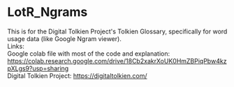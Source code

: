 # LotR_Ngrams
This is for the Digital Tolkien Project's Tolkien Glossary, specifically for word usage data (like Google Ngram viewer).  
Links:  
Google colab file with most of the code and explanation: https://colab.research.google.com/drive/18Cb2xakrXoUK0HmZBPiqPbw4kzpXLgs9?usp=sharing  
Digital Tolkien Project: https://digitaltolkien.com/
